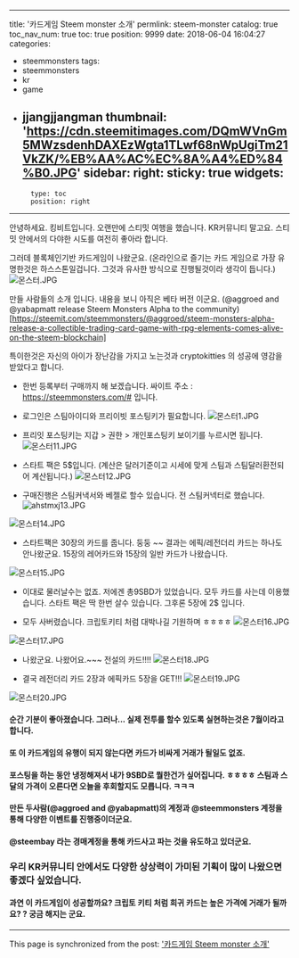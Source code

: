 
---
title: '카드게임 Steem monster  소개'
permlink: steem-monster
catalog: true
toc_nav_num: true
toc: true
position: 9999
date: 2018-06-04 16:04:27
categories:
- steemmonsters
tags:
- steemmonsters
- kr
- game
- jjangjjangman
thumbnail: 'https://cdn.steemitimages.com/DQmWVnGm5MWzsdenhDAXEzWgta1TLwf68nWpUgiTm21VkZK/%EB%AA%AC%EC%8A%A4%ED%84%B0.JPG'
sidebar:
    right:
        sticky: true
widgets:
    -
        type: toc
        position: right
---


안녕하세요. 킹비트입니다. 오랜만에 스티밋 여행을 했습니다. KR커뮤니티 말고요. 
스티밋 안에서의 다야한 시도를 여전히 좋아라 합니다. 

그러데 블록체인기반 카드게임이 나왔군요.  (온라인으로 즐기는 카드 게임으로 가장 유명한것은 하스스톤일겁니다. 그것과 유사한 방식으로 진행될것이라 생각이 듭니다.)
![몬스터.JPG](https://cdn.steemitimages.com/DQmWVnGm5MWzsdenhDAXEzWgta1TLwf68nWpUgiTm21VkZK/%EB%AA%AC%EC%8A%A4%ED%84%B0.JPG)

만들 사람들의 소개 입니다.  내용을 보니 아직은 베타 버전 이군요. 
(@aggroed and @yabapmatt release Steem Monsters Alpha to the community) [https://steemit.com/steemmonsters/@aggroed/steem-monsters-alpha-release-a-collectible-trading-card-game-with-rpg-elements-comes-alive-on-the-steem-blockchain]

특이한것은 자신의 아이가 장난감을 가지고 노는것과  cryptokitties 의 성공에 영감을 받았다고 합니다. 

- 한번 등록부터 구매까지 해 보겠습니다. 
싸이트 주소 : https://steemmonsters.com/# 입니다. 
- 로그인은 스팀아이디와 프리이빗 포스팅키가 필요합니다. 
![몬스터1.JPG](https://cdn.steemitimages.com/DQmQo4gtQRozaFJiEKw17CHR25uQJ22y7DcVf3FRfzJtSvg/%EB%AA%AC%EC%8A%A4%ED%84%B01.JPG)
- 프리잇 포스팅키는 지갑 > 권한 > 개인포스팅키 보이기를 누르시면 됩니다. 
![몬스터11.JPG](https://cdn.steemitimages.com/DQmZsWwAUnvPQyJbWTLCp7jieskiA5EhjvzT77N5cKWSpFY/%EB%AA%AC%EC%8A%A4%ED%84%B011.JPG)


- 스타트 팩은 5$입니다. (계산은 달러기준이고 시세에 맞게 스팀과 스팀달러환전되어 계산됩니다.)
![몬스터12.JPG](https://cdn.steemitimages.com/DQmdyuD9wNADe2vmpEC7yT7Vfr6zsAGVic4s74bihiV3MJN/%EB%AA%AC%EC%8A%A4%ED%84%B012.JPG)
- 구매진행은 스팀커낵서와 베젤로 할수 있습니다. 전 스팀커넥터로 했습니다. 
![ahstmxj13.JPG](https://cdn.steemitimages.com/DQmXGJANwe7nPZiVxrs3WCR8MrbEyPAm48qZZdJ5WKj1TpE/ahstmxj13.JPG)


 
![몬스터14.JPG](https://cdn.steemitimages.com/DQmf27sYg1L2p55kRdTbTdqnpcaGY32QgpvMUkE3a1mN92D/%EB%AA%AC%EC%8A%A4%ED%84%B014.JPG)

- 스타트팩은 30장의 카드를 줍니다. 둥둥 ~~ 결과는 에픽/레전더리 카드는 하나도 안나왔군요. 15장의 레어카드와 15장의 일반 카드가 나왔습니다.

![몬스터15.JPG](https://cdn.steemitimages.com/DQmXE9gWu18fGRNa15PuPtcYwhDhwFxMhFfrXFwN67CU6Jn/%EB%AA%AC%EC%8A%A4%ED%84%B015.JPG)

- 이대로 물러날수는 없죠. 저에겐 총9SBD가 있었습니다. 모두 카드를 사는데 이용했습니다. 스타트 팩은 딱 한번 살수 있습니다. 그후론 5장에 2$ 입니다. 

- 모두 사버렸습니다. 크립토키티 처럼 대박나길 기원하며 ㅎㅎㅎㅎ
![몬스터16.JPG](https://cdn.steemitimages.com/DQmaijo3LfGzg3CWEcxk3H58DEZzqqDFnJRq73GLB8prVGs/%EB%AA%AC%EC%8A%A4%ED%84%B016.JPG)

![몬스터17.JPG](https://cdn.steemitimages.com/DQma1oy717GjMQuYPD62i5f5S8oBQtUFnXp1Q1vpuMTzyCy/%EB%AA%AC%EC%8A%A4%ED%84%B017.JPG)

- 나왔군요. 나왔어요.~~~ 전설의 카드!!!!
![몬스터18.JPG](https://cdn.steemitimages.com/DQmWeh3AThwRhthL7h4KNhnuuyXnXe1ZRZubEAwrcqWK8tV/%EB%AA%AC%EC%8A%A4%ED%84%B018.JPG)

- 결국 레전더리 카드 2장과 에픽카드 5장을 GET!!! 
![몬스터19.JPG](https://cdn.steemitimages.com/DQmdPTMKiz2nvuSK5A89NaDriAEio5ngmUaFSasRQWidrH8/%EB%AA%AC%EC%8A%A4%ED%84%B019.JPG)

![몬스터20.JPG](https://cdn.steemitimages.com/DQmfYQPy6YXhaPVgANkqVSTcxFxnKgRKxPK2kpgZHeAijy1/%EB%AA%AC%EC%8A%A4%ED%84%B020.JPG)

#### 순간 기분이 좋아졌습니다. 그러나... 실제 전투를 할수 있도록 실현하는것은 7월이라고 합니다. 
#### 또 이 카드게임의 유행이 되지 않는다면 카드가 비싸게 거래가 될일도 없죠.
#### 포스팅을 하는 동안 냉정해져서 내가 9SBD로 뭘한건가 싶어집니다. ㅎㅎㅎㅎ  스팀과 스달의 가격이 오른다면 오늘을 후회할지도 모릅니다. ㅋㅋㅋ
#### 만든 두사람(@aggroed and @yabapmatt)의 계정과 @steemmonsters 계정을 통해 다양한 이벤트를 진행중이더군요. 
#### @steembay 라는 경매계정을 통해 카드사고 파는 것을 유도하고 있더군요. 

### 우리 KR커뮤니티 안에서도 다양한 상상력이 가미된 기획이 많이 나왔으면 좋겠다 싶었습니다. 
#### 과연 이 카드게임이 성공할까요? 크립토 키티 처럼 희귀 카드는 높은 가격에 거래가 될까요? ? 궁금 해지는 군요.

- - -

This page is synchronized from the post: ['카드게임 Steem monster  소개'](https://steemit.com/@kingbit/steem-monster)
